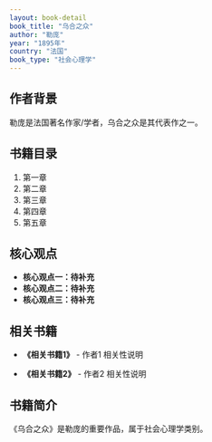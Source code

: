 ```yaml
---
layout: book-detail
book_title: "乌合之众"
author: "勒庞"
year: "1895年"
country: "法国"
book_type: "社会心理学"
---
```


## 作者背景

勒庞是法国著名作家/学者，乌合之众是其代表作之一。

## 书籍目录

1. 第一章
2. 第二章
3. 第三章
4. 第四章
5. 第五章

## 核心观点

- **核心观点一：待补充**
- **核心观点二：待补充**
- **核心观点三：待补充**

## 相关书籍

- **《相关书籍1》** - 作者1
  相关性说明

- **《相关书籍2》** - 作者2
  相关性说明


## 书籍简介

《乌合之众》是勒庞的重要作品，属于社会心理学类别。
